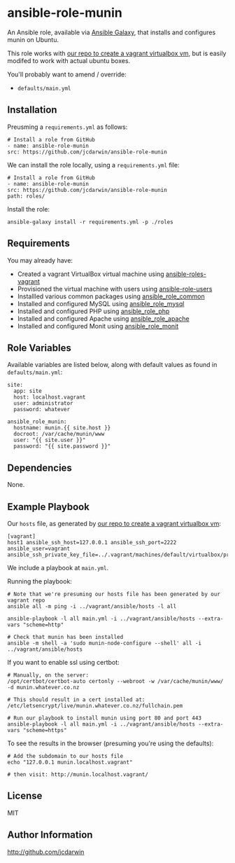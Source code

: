 ansible-role-munin
==================

An Ansible role, available via [Ansible Galaxy](https://galaxy.ansible.com), that installs and configures munin on Ubuntu.

This role works with [our repo to create a vagrant virtualbox vm](https://github.com/jcdarwin/ansible-roles-vagrant), but is easily modifed to work with actual ubuntu boxes.

You'll probably want to amend / override:

* `defaults/main.yml`

Installation
------------

Preusming a `requirements.yml` as follows:

    # Install a role from GitHub
    - name: ansible-role-munin
    src: https://github.com/jcdarwin/ansible-role-munin

We can install the role locally, using a `requirements.yml` file:

    # Install a role from GitHub
    - name: ansible-role-munin
    src: https://github.com/jcdarwin/ansible-role-munin
    path: roles/

Install the role:

    ansible-galaxy install -r requirements.yml -p ./roles

Requirements
------------

You may already have:

* Created a vagrant VirtualBox virtual machine using [ansible-roles-vagrant](https://github.com/jcdarwin/ansible-role-users)
* Provisioned the virtual machine with users using [ansible-role-users](https://github.com/jcdarwin/ansible-role-users)
* Installled various common packages using [ansible_role_common](https://github.com/jcdarwin/ansible-role-common)
* Installed and configured MySQL using [ansible_role_mysql](https://github.com/jcdarwin/ansible-role-mysql)
* Installed and configured PHP using [ansible_role_php](https://github.com/jcdarwin/ansible-role-php)
* Installed and configured Apache using [ansible_role_apache](https://github.com/jcdarwin/ansible-role-apache)
* Installed and configured Monit using [ansible_role_monit](https://github.com/jcdarwin/ansible-role-monit)

Role Variables
--------------

Available variables are listed below, along with default values as found in `defaults/main.yml`:

    site:
      app: site
      host: localhost.vagrant
      user: administrator
      password: whatever

    ansible_role_munin:
      hostname: munin.{{ site.host }}
      docroot: /var/cache/munin/www
      user: "{{ site.user }}"
      password: "{{ site.password }}"

Dependencies
------------

None.

Example Playbook
----------------

Our `hosts` file, as generated by [our repo to create a vagrant virtualbox vm](https://github.com/jcdarwin/ansible-roles-vagrant):

    [vagrant]
    host1 ansible_ssh_host=127.0.0.1 ansible_ssh_port=2222 ansible_user=vagrant ansible_ssh_private_key_file=../.vagrant/machines/default/virtualbox/private_key

We include a playbook at `main.yml`.

Running the playbook:

    # Note that we're presuming our hosts file has been generated by our vagrant repo
    ansible all -m ping -i ../vagrant/ansible/hosts -l all

    ansible-playbook -l all main.yml -i ../vagrant/ansible/hosts --extra-vars "scheme=http"

    # Check that munin has been installed
    ansible -m shell -a 'sudo munin-node-configure --shell' all -i ../vagrant/ansible/hosts

If you want to enable ssl using certbot:

    # Manually, on the server:
    /opt/certbot/certbot-auto certonly --webroot -w /var/cache/munin/www/ -d munin.whatever.co.nz

    # This should result in a cert installed at:
    /etc/letsencrypt/live/munin.whatever.co.nz/fullchain.pem

    # Run our playbook to install munin using port 80 and port 443
    ansible-playbook -l all main.yml -i ../vagrant/ansible/hosts --extra-vars "scheme=https"

To see the results in the browser (presuming you're using the defaults):

	# Add the subdomain to our hosts file
	echo "127.0.0.1	munin.localhost.vagrant"

	# then visit: http://munin.localhost.vagrant/

License
-------

MIT

Author Information
------------------

http://github.com/jcdarwin
